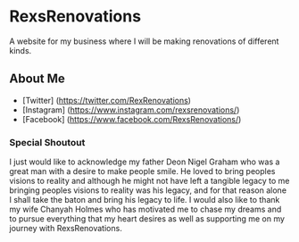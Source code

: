 # RexsRenovations

A website for my business where I will be making renovations of different kinds.

## About Me

* [Twitter] (https://twitter.com/RexRenovations)
* [Instagram] (https://www.instagram.com/rexsrenovations/)
* [Facebook] (https://www.facebook.com/RexsRenovations/)

### Special Shoutout

I just would like to acknowledge my father Deon Nigel Graham who was a great man with a desire to make people smile. He loved to bring peoples visions to reality and although he might not have left a tangible legacy to me bringing peoples visions to reality was his legacy, and for that reason alone I shall take the baton and bring his legacy to life. I would also like to thank my wife Chanyah Holmes who has motivated me to chase my dreams and to pursue everything that my heart desires as well as supporting me on my journey with RexsRenovations.